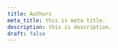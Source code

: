 ```yaml
---
title: Authors
meta_title: this is meta title.
description: this is description.
draft: false
---
```

